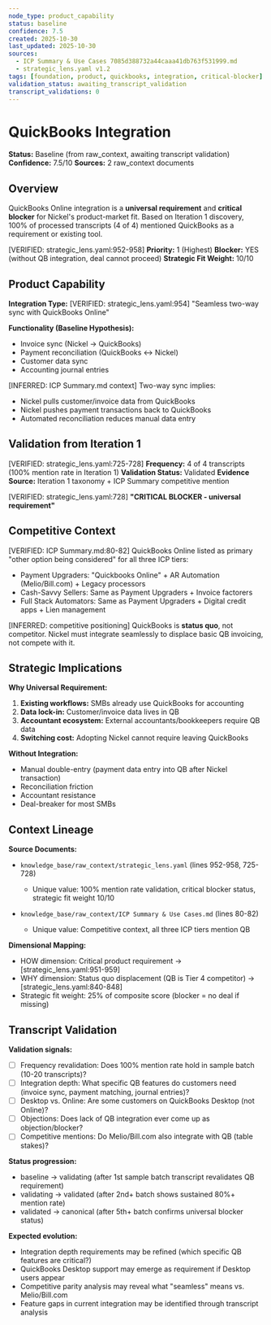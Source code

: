 ```yaml
---
node_type: product_capability
status: baseline
confidence: 7.5
created: 2025-10-30
last_updated: 2025-10-30
sources:
  - ICP Summary & Use Cases 7085d388732a44caaa41db763f531999.md
  - strategic_lens.yaml v1.2
tags: [foundation, product, quickbooks, integration, critical-blocker]
validation_status: awaiting_transcript_validation
transcript_validations: 0
---
```


# QuickBooks Integration

**Status:** Baseline (from raw_context, awaiting transcript validation)
**Confidence:** 7.5/10
**Sources:** 2 raw_context documents

## Overview

QuickBooks Online integration is a **universal requirement** and **critical blocker** for Nickel's product-market fit. Based on Iteration 1 discovery, 100% of processed transcripts (4 of 4) mentioned QuickBooks as a requirement or existing tool.

[VERIFIED: strategic_lens.yaml:952-958] **Priority:** 1 (Highest)
**Blocker:** YES (without QB integration, deal cannot proceed)
**Strategic Fit Weight:** 10/10

## Product Capability

**Integration Type:**
[VERIFIED: strategic_lens.yaml:954] "Seamless two-way sync with QuickBooks Online"

**Functionality (Baseline Hypothesis):**
- Invoice sync (Nickel → QuickBooks)
- Payment reconciliation (QuickBooks ↔ Nickel)
- Customer data sync
- Accounting journal entries

[INFERRED: ICP Summary.md context] Two-way sync implies:
- Nickel pulls customer/invoice data from QuickBooks
- Nickel pushes payment transactions back to QuickBooks
- Automated reconciliation reduces manual data entry

## Validation from Iteration 1

[VERIFIED: strategic_lens.yaml:725-728]
**Frequency:** 4 of 4 transcripts (100% mention rate in Iteration 1)
**Validation Status:** Validated
**Evidence Source:** Iteration 1 taxonomy + ICP Summary competitive mention

[VERIFIED: strategic_lens.yaml:728] **"CRITICAL BLOCKER - universal requirement"**

## Competitive Context

[VERIFIED: ICP Summary.md:80-82] QuickBooks Online listed as primary "other option being considered" for all three ICP tiers:
- Payment Upgraders: "Quickbooks Online" + AR Automation (Melio/Bill.com) + Legacy processors
- Cash-Savvy Sellers: Same as Payment Upgraders + Invoice factorers
- Full Stack Automators: Same as Payment Upgraders + Digital credit apps + Lien management

[INFERRED: competitive positioning] QuickBooks is **status quo**, not competitor. Nickel must integrate seamlessly to displace basic QB invoicing, not compete with it.

## Strategic Implications

**Why Universal Requirement:**
1. **Existing workflows:** SMBs already use QuickBooks for accounting
2. **Data lock-in:** Customer/invoice data lives in QB
3. **Accountant ecosystem:** External accountants/bookkeepers require QB data
4. **Switching cost:** Adopting Nickel cannot require leaving QuickBooks

**Without Integration:**
- Manual double-entry (payment data entry into QB after Nickel transaction)
- Reconciliation friction
- Accountant resistance
- Deal-breaker for most SMBs

## Context Lineage

**Source Documents:**
- `knowledge_base/raw_context/strategic_lens.yaml` (lines 952-958, 725-728)
  - Unique value: 100% mention rate validation, critical blocker status, strategic fit weight 10/10

- `knowledge_base/raw_context/ICP Summary & Use Cases.md` (lines 80-82)
  - Unique value: Competitive context, all three ICP tiers mention QB

**Dimensional Mapping:**
- HOW dimension: Critical product requirement → [strategic_lens.yaml:951-959]
- WHY dimension: Status quo displacement (QB is Tier 4 competitor) → [strategic_lens.yaml:840-848]
- Strategic fit weight: 25% of composite score (blocker = no deal if missing)

## Transcript Validation

**Validation signals:**
- [ ] Frequency revalidation: Does 100% mention rate hold in sample batch (10-20 transcripts)?
- [ ] Integration depth: What specific QB features do customers need (invoice sync, payment matching, journal entries)?
- [ ] Desktop vs. Online: Are some customers on QuickBooks Desktop (not Online)?
- [ ] Objections: Does lack of QB integration ever come up as objection/blocker?
- [ ] Competitive mentions: Do Melio/Bill.com also integrate with QB (table stakes)?

**Status progression:**
- baseline → validating (after 1st sample batch transcript revalidates QB requirement)
- validating → validated (after 2nd+ batch shows sustained 80%+ mention rate)
- validated → canonical (after 5th+ batch confirms universal blocker status)

**Expected evolution:**
- Integration depth requirements may be refined (which specific QB features are critical?)
- QuickBooks Desktop support may emerge as requirement if Desktop users appear
- Competitive parity analysis may reveal what "seamless" means vs. Melio/Bill.com
- Feature gaps in current integration may be identified through transcript analysis
